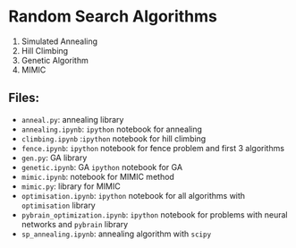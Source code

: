 # Random Search Algorithms

1. Simulated Annealing
2. Hill Climbing
3. Genetic Algorithm
4. MIMIC

## Files:

* `anneal.py`: annealing library
* `annealing.ipynb`: `ipython` notebook for annealing
* `climbing.ipynb` :`ipython` notebook for hill climbing
* `fence.ipynb`: `ipython` notebook for fence problem and first 3 algorithms
* `gen.py`: GA library
* `genetic.ipynb`: GA `ipython` notebook for GA
* `mimic.ipynb`: notebook for MIMIC method
* `mimic.py`: library for MIMIC
* `optimisation.ipynb`: `ipython` notebook for all algorithms with `optimisation` library
* `pybrain_optimization.ipynb`: `ipython` notebook for problems with neural networks and `pybrain` library
* `sp_annealing.ipynb`: annealing algorithm with `scipy`
